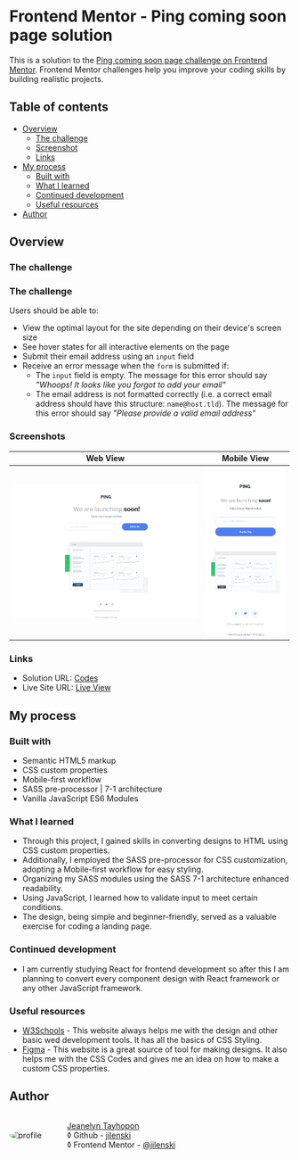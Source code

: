 # Frontend Mentor - Ping coming soon page solution

This is a solution to the [Ping coming soon page challenge on Frontend Mentor](https://www.frontendmentor.io/challenges/ping-single-column-coming-soon-page-5cadd051fec04111f7b848da). Frontend Mentor challenges help you improve your coding skills by building realistic projects.

## Table of contents

- [Overview](#overview)
  - [The challenge](#the-challenge)
  - [Screenshot](#screenshot)
  - [Links](#links)
- [My process](#my-process)
  - [Built with](#built-with)
  - [What I learned](#what-i-learned)
  - [Continued development](#continued-development)
  - [Useful resources](#useful-resources)
- [Author](#author)

## Overview

### The challenge

### The challenge

Users should be able to:

- View the optimal layout for the site depending on their device's screen size
- See hover states for all interactive elements on the page
- Submit their email address using an `input` field
- Receive an error message when the `form` is submitted if:
  - The `input` field is empty. The message for this error should say _"Whoops! It looks like you forgot to add your email"_
  - The email address is not formatted correctly (i.e. a correct email address should have this structure: `name@host.tld`). The message for this error should say _"Please provide a valid email address"_

### Screenshots

|          Web View          |        Mobile View        |
| :------------------------: | :-----------------------: |
| ![](./docs/ss-desktop.png) | ![](./docs/ss-mobile.png) |

### Links

- Solution URL: [Codes](https://github.com/jilenski/frontend-mentor-solutions/tree/main/ping-coming-soon-page)
- Live Site URL: [Live View](https://jilenski.github.io/frontend-mentor-solutions.github.io/ping-coming-soon-page/build/index.html)

## My process

### Built with

- Semantic HTML5 markup
- CSS custom properties
- Mobile-first workflow
- SASS pre-processor | 7-1 architecture
- Vanilla JavaScript ES6 Modules

### What I learned

- Through this project, I gained skills in converting designs to HTML using CSS custom properties.
- Additionally, I employed the SASS pre-processor for CSS customization, adopting a Mobile-first workflow for easy styling.
- Organizing my SASS modules using the SASS 7-1 architecture enhanced readability.
- Using JavaScript, I learned how to validate input to meet certain conditions.
- The design, being simple and beginner-friendly, served as a valuable exercise for coding a landing page.

### Continued development

- I am currently studying React for frontend development so after this I am planning to convert every component design with React framework or any other JavaScript framework.

### Useful resources

- [W3Schools](https://www.w3schools.com/) - This website always helps me with the design and other basic wed development tools. It has all the basics of CSS Styling.
- [Figma](https://www.figma.com/) - This website is a great source of tool for making designs. It also helps me with the CSS Codes and gives me an idea on how to make a custom CSS properties.

## Author

<div style="display: flex; align-items: center">
  <img src="https://media.licdn.com/dms/image/D5603AQF3ma3L9Mw6KQ/profile-displayphoto-shrink_800_800/0/1688980503267?e=1706745600&v=beta&t=UzT3_k4dR8PN1WiV29e56Tap3wQG6HH7xsrJkZh-nSY" alt="profile" width="80" style="border-radius: 100%">
  <ul style="list-style-type: none">
    <li>
      <a href="https://jeanelyntayhopon.com/">Jeanelyn Tayhopon</a>
    </li>
    <li>
      &loz; Github - 
      <a href="https://github.com/jilenski">jilenski</a>
    </li>
    <li>
      &loz; Frontend Mentor - 
      <a href="https://www.frontendmentor.io/profile/jilenski">@jilenski</a>
    </li>  
  </ul>
</div>
